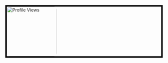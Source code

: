 <div style="border: 5px solid black;">
    <img src="https://komarev.com/ghpvc/?username=KirenaWebDev999&abbreviated=true&style=for-the-badge&color=fe428e" alt="Profile Views" style="border-radius: 10px; width: 160px; height: auto;"/>
</div>
